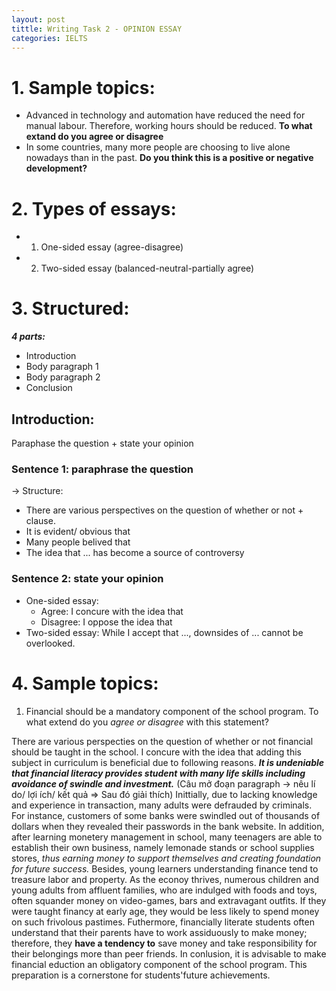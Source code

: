 ```yaml
---
layout: post
tittle: Writing Task 2 - OPINION ESSAY
categories: IELTS
---
```


# 1. Sample topics:
* Advanced in technology and automation have reduced the need for manual labour. Therefore, working hours should be reduced. **To what extand do you agree or disagree**
* In some countries, many more people are choosing to live alone nowadays than in the past. **Do you think this is a positive or negative development?**
# 2. Types of essays:
* 1. One-sided essay (agree-disagree)
* 2. Two-sided essay (balanced-neutral-partially agree)
# 3. Structured:
***4 parts:***
* Introduction
* Body paragraph 1
* Body paragraph 2
* Conclusion
## Introduction:
Paraphase the question + state your opinion
### Sentence 1: paraphrase the question
-> Structure:
* There are various perspectives on the question of whether or not + clause.
* It is evident/ obvious that
* Many people belived that
* The idea that ...  has become a source of controversy
### Sentence 2: state your opinion
* One-sided essay:
    * Agree: I concure with the idea that
    * Disagree: I oppose the idea that
* Two-sided essay:
While I accept that ..., downsides of ... cannot be overlooked.
# 4. Sample topics:
1. Financial should be a mandatory component of the school program. To what extend do you *agree or disagree* with this statement?

There are various perspecties on the question of whether or not financial should be taught in the school. I concure with the idea that adding this subject in curriculum is beneficial due to following reasons.
***It is undeniable that financial literacy provides student with many life skills including avoidance of swindle and investment.*** (Câu mở đoạn paragraph -> nêu lí do/ lợi ích/ kết quả => Sau đó giải thích) Inittially, due to lacking knowledge and experience in transaction, many adults were defrauded by criminals. For instance, customers of some banks were swindled out of thousands of dollars when they revealed their passwords in the bank website. In addition, after learning monetery management in school, many teenagers are able to establish their own business, namely lemonade stands or school supplies stores, *thus earning money to support themselves and creating foundation for future success.*
Besides, young learners understanding finance tend to treasure labor and property. As the econoy thrives, numerous children and young adults from affluent families, who are indulged with foods and toys, often squander money on video-games, bars and extravagant outfits. If they were taught financy at early age, they would be less likely to spend money on such frivolous pastimes. Futhermore, financially literate students often understand that their parents have to work assiduously to make money; therefore, they **have a tendency to** save money and take responsibility for their belongings more than peer friends.
In conlusion, it is advisable to make financial eduction an obligatory component of the school program. This preparation is a cornerstone for students'future achievements. 


